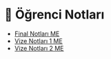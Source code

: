 # 📕 Öğrenci Notları

<!--Index-->

- [Final Notları ME](./Final%20Notlar%C4%B1%20ME.pdf)
- [Vize Notları 1 ME](./Vize%20Notlar%C4%B1%201%20ME.pdf)
- [Vize Notları 2 ME](./Vize%20Notlar%C4%B1%202%20ME.pdf)

<!--Index-->
